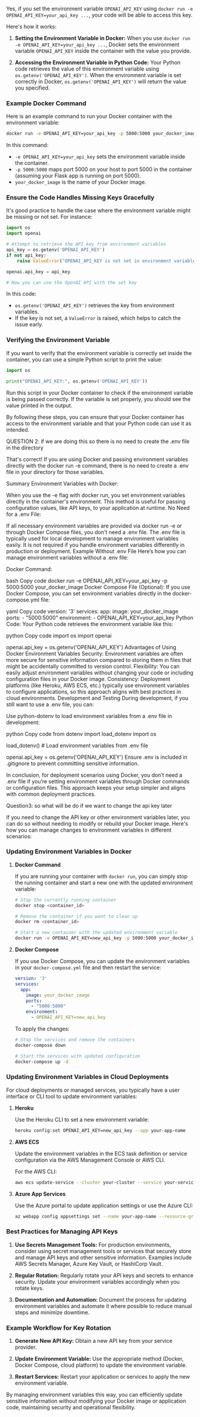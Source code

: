 Yes, if you set the environment variable `OPENAI_API_KEY` using `docker run -e OPENAI_API_KEY=your_api_key ...`, your code will be able to access this key.

Here's how it works:

1. **Setting the Environment Variable in Docker:**
   When you use `docker run -e OPENAI_API_KEY=your_api_key ...`, Docker sets the environment variable `OPENAI_API_KEY` inside the container with the value you provide.

2. **Accessing the Environment Variable in Python Code:**
   Your Python code retrieves the value of this environment variable using `os.getenv('OPENAI_API_KEY')`. When the environment variable is set correctly in Docker, `os.getenv('OPENAI_API_KEY')` will return the value you specified.

### Example Docker Command

Here is an example command to run your Docker container with the environment variable:

```bash
docker run -e OPENAI_API_KEY=your_api_key -p 5000:5000 your_docker_image
```

In this command:
- `-e OPENAI_API_KEY=your_api_key` sets the environment variable inside the container.
- `-p 5000:5000` maps port 5000 on your host to port 5000 in the container (assuming your Flask app is running on port 5000).
- `your_docker_image` is the name of your Docker image.

### Ensure the Code Handles Missing Keys Gracefully

It's good practice to handle the case where the environment variable might be missing or not set. For instance:

```python
import os
import openai

# Attempt to retrieve the API key from environment variables
api_key = os.getenv('OPENAI_API_KEY')
if not api_key:
    raise ValueError("OPENAI_API_KEY is not set in environment variables.")

openai.api_key = api_key

# Now you can use the OpenAI API with the set key
```

In this code:
- `os.getenv('OPENAI_API_KEY')` retrieves the key from environment variables.
- If the key is not set, a `ValueError` is raised, which helps to catch the issue early.

### Verifying the Environment Variable

If you want to verify that the environment variable is correctly set inside the container, you can use a simple Python script to print the value:

```python
import os

print("OPENAI_API_KEY:", os.getenv('OPENAI_API_KEY'))
```

Run this script in your Docker container to check if the environment variable is being passed correctly. If the variable is set properly, you should see the value printed in the output.

By following these steps, you can ensure that your Docker container has access to the environment variable and that your Python code can use it as intended.



QUESTION 2: if we are doing this so there is no need to create the .env file in the directory

That's correct! If you are using Docker and passing environment variables directly with the docker run -e command, there is no need to create a .env file in your directory for those variables.

Summary
Environment Variables with Docker:

When you use the -e flag with docker run, you set environment variables directly in the container's environment.
This method is useful for passing configuration values, like API keys, to your application at runtime.
No Need for a .env File:

If all necessary environment variables are provided via docker run -e or through Docker Compose files, you don't need a .env file.
The .env file is typically used for local development to manage environment variables easily. It is not required if you handle environment variables differently in production or deployment.
Example Without .env File
Here’s how you can manage environment variables without a .env file:

Docker Command:

bash
Copy code
docker run -e OPENAI_API_KEY=your_api_key -p 5000:5000 your_docker_image
Docker Compose File (Optional): If you use Docker Compose, you can set environment variables directly in the docker-compose.yml file:

yaml
Copy code
version: '3'
services:
  app:
    image: your_docker_image
    ports:
      - "5000:5000"
    environment:
      - OPENAI_API_KEY=your_api_key
Python Code: Your Python code retrieves the environment variable like this:

python
Copy code
import os
import openai

openai.api_key = os.getenv('OPENAI_API_KEY')
Advantages of Using Docker Environment Variables
Security: Environment variables are often more secure for sensitive information compared to storing them in files that might be accidentally committed to version control.
Flexibility: You can easily adjust environment variables without changing your code or including configuration files in your Docker image.
Consistency: Deployment platforms (like Heroku, AWS ECS, etc.) typically use environment variables to configure applications, so this approach aligns with best practices in cloud environments.
Development and Testing
During development, if you still want to use a .env file, you can:

Use python-dotenv to load environment variables from a .env file in development:

python
Copy code
from dotenv import load_dotenv
import os

load_dotenv()  # Load environment variables from .env file

openai.api_key = os.getenv('OPENAI_API_KEY')
Ensure .env is included in .gitignore to prevent committing sensitive information.

In conclusion, for deployment scenarios using Docker, you don’t need a .env file if you’re setting environment variables through Docker commands or configuration files. This approach keeps your setup simpler and aligns with common deployment practices.



Question3: so what will be do if we want to change the api key later


If you need to change the API key or other environment variables later, you can do so without needing to modify or rebuild your Docker image. Here's how you can manage changes to environment variables in different scenarios:

### Updating Environment Variables in Docker

1. **Docker Command**

   If you are running your container with `docker run`, you can simply stop the running container and start a new one with the updated environment variable:

   ```bash
   # Stop the currently running container
   docker stop <container_id>

   # Remove the container if you want to clean up
   docker rm <container_id>

   # Start a new container with the updated environment variable
   docker run -e OPENAI_API_KEY=new_api_key -p 5000:5000 your_docker_image
   ```

2. **Docker Compose**

   If you use Docker Compose, you can update the environment variables in your `docker-compose.yml` file and then restart the service:

   ```yaml
   version: '3'
   services:
     app:
       image: your_docker_image
       ports:
         - "5000:5000"
       environment:
         - OPENAI_API_KEY=new_api_key
   ```

   To apply the changes:

   ```bash
   # Stop the services and remove the containers
   docker-compose down

   # Start the services with updated configuration
   docker-compose up -d
   ```

### Updating Environment Variables in Cloud Deployments

For cloud deployments or managed services, you typically have a user interface or CLI tool to update environment variables:

1. **Heroku**

   Use the Heroku CLI to set a new environment variable:

   ```bash
   heroku config:set OPENAI_API_KEY=new_api_key --app your-app-name
   ```

2. **AWS ECS**

   Update the environment variables in the ECS task definition or service configuration via the AWS Management Console or AWS CLI.

   For the AWS CLI:

   ```bash
   aws ecs update-service --cluster your-cluster --service your-service --force-new-deployment
   ```

3. **Azure App Services**

   Use the Azure portal to update application settings or use the Azure CLI:

   ```bash
   az webapp config appsettings set --name your-app-name --resource-group your-resource-group --settings OPENAI_API_KEY=new_api_key
   ```

### Best Practices for Managing API Keys

1. **Use Secrets Management Tools:**
   For production environments, consider using secret management tools or services that securely store and manage API keys and other sensitive information. Examples include AWS Secrets Manager, Azure Key Vault, or HashiCorp Vault.

2. **Regular Rotation:**
   Regularly rotate your API keys and secrets to enhance security. Update your environment variables accordingly when you rotate keys.

3. **Documentation and Automation:**
   Document the process for updating environment variables and automate it where possible to reduce manual steps and minimize downtime.

### Example Workflow for Key Rotation

1. **Generate New API Key:**
   Obtain a new API key from your service provider.

2. **Update Environment Variable:**
   Use the appropriate method (Docker, Docker Compose, cloud platform) to update the environment variable.

3. **Restart Services:**
   Restart your application or services to apply the new environment variable.

By managing environment variables this way, you can efficiently update sensitive information without modifying your Docker image or application code, maintaining security and operational flexibility.
